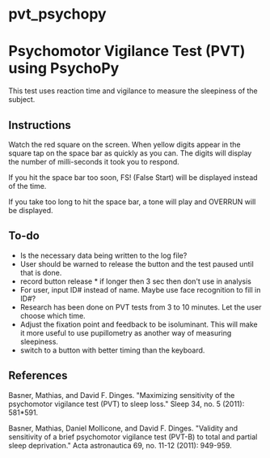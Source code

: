 # pvt_psychopy
Psychomotor Vigilance Test (PVT) using PsychoPy
===============================================
This test uses reaction time and vigilance to measure the sleepiness of the subject. 

## Instructions
Watch the red square on the screen. When yellow digits appear in the square tap on the space bar as quickly as you can. The digits will display the number of milli-seconds it took you to respond. 

If you hit the space bar too soon, FS! (False Start) will be displayed instead of the time. 

If you take too long to hit the space bar, a tone will play and OVERRUN will be displayed.

## To-do
* Is the necessary data being written to the log file?
* User should be warned to release the button and the test paused until that is done.
* record button release * if longer then 3 sec then don't use in analysis
* For user, input ID# instead of name. Maybe use face recognition to fill in ID#?
* Research has been done on PVT tests from 3 to 10 minutes. Let the user choose which time.
* Adjust the fixation point and feedback to be isoluminant. This will make it more useful to use pupillometry as another way of measuring sleepiness.
* switch to a button with better timing than the keyboard.

## References
Basner, Mathias, and David F. Dinges. "Maximizing sensitivity of the psychomotor vigilance test (PVT) to sleep loss." Sleep 34, no. 5 (2011): 581*591.

Basner, Mathias, Daniel Mollicone, and David F. Dinges. "Validity and sensitivity of a brief psychomotor vigilance test (PVT-B) to total and partial sleep deprivation." Acta astronautica 69, no. 11-12 (2011): 949-959.

